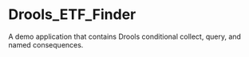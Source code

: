 # Drools_ETF_Finder
A demo application that contains Drools conditional collect, query, and named consequences.
